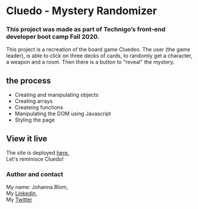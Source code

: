 # Cluedo - Mystery Randomizer

### This project was made as part of Technigo’s front-end developer boot camp Fall 2020.

This project is a recreation of the board game Cluedeo. The user (the game leader), is able to click on three decks of cards, to randomly get a character, a weapon and a room. Then there is a button to "reveal" the mystery.

## the process

- Creating and manipulating objects
- Creating arrays
- Createing functions
- Manipulating the DOM using Javascript
- Styling the page

## View it live
The site is deployed <a href="https://stupefied-murdock-efd290.netlify.app">here.</a>  
Let's reminisce Cluedo!

### Author and contact   
My name: Johanna Blom,   
My <a href="https://www.linkedin.com/in/johanna-blom-2419a181/">Linkedin</a>,   
My <a href="https://twitter.com/idsintehittapa">Twitter</a>  
